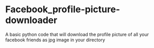 Facebook_profile-picture-downloader
===================================

A basic python code that will download the profile picture of all your facebook friends as jpg image in your directory
